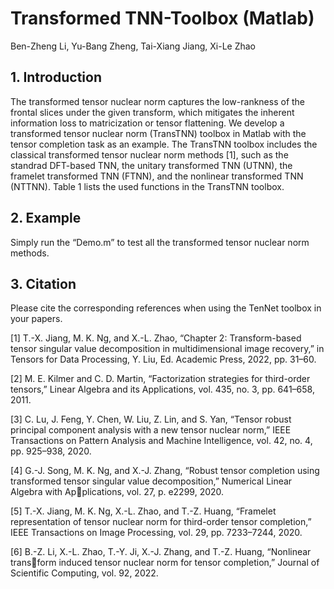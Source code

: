 # Transformed TNN-Toolbox (Matlab)

Ben-Zheng Li, Yu-Bang Zheng, Tai-Xiang Jiang, Xi-Le Zhao

## 1. Introduction

The transformed tensor nuclear norm captures the low-rankness of the frontal slices under the given transform, which mitigates the inherent information loss
to matricization or tensor flattening. We develop a transformed tensor nuclear norm (TransTNN) toolbox in Matlab with the tensor completion task as an
example. The TransTNN toolbox includes the classical transformed tensor nuclear norm methods [1], such as the standrad DFT-based TNN, the unitary transformed TNN (UTNN), the framelet transformed TNN (FTNN), and the nonlinear transformed TNN (NTTNN). Table 1 lists the used functions in the TransTNN toolbox.

## 2. Example

Simply run the “Demo.m” to test all the transformed tensor nuclear norm methods.

## 3. Citation

Please cite the corresponding references when using the TenNet toolbox in your papers.

[1] T.-X. Jiang, M. K. Ng, and X.-L. Zhao, “Chapter 2: Transform-based tensor singular value decomposition in multidimensional image recovery,” in Tensors for Data Processing, Y. Liu, Ed. Academic Press, 2022, pp. 31–60.

[2] M. E. Kilmer and C. D. Martin, “Factorization strategies for third-order tensors,” Linear Algebra and its Applications, vol. 435, no. 3, pp. 641–658, 2011.

[3] C. Lu, J. Feng, Y. Chen, W. Liu, Z. Lin, and S. Yan, “Tensor robust principal component analysis with a new tensor nuclear norm,” IEEE Transactions on Pattern Analysis and Machine Intelligence, vol. 42, no. 4, pp. 925–938, 2020.

[4] G.-J. Song, M. K. Ng, and X.-J. Zhang, “Robust tensor completion using transformed tensor singular value decomposition,” Numerical Linear Algebra with Applications, vol. 27, p. e2299, 2020.

[5] T.-X. Jiang, M. K. Ng, X.-L. Zhao, and T.-Z. Huang, “Framelet representation of tensor nuclear norm for third-order tensor completion,” IEEE Transactions on
Image Processing, vol. 29, pp. 7233–7244, 2020.

[6] B.-Z. Li, X.-L. Zhao, T.-Y. Ji, X.-J. Zhang, and T.-Z. Huang, “Nonlinear transform induced tensor nuclear norm for tensor completion,” Journal of Scientific
Computing, vol. 92, 2022.
